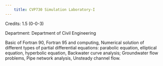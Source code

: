 ```yaml
---
    title: CVP730 Simulation Laboratory-I
---
```

Credits: 1.5 (0-0-3)

Department: Department of Civil Engineering

Basic of Fortran 90, Fortran 95 and computing, Numerical solution of different types of partial differential equations: parabolic equation, elliptical equation, hyperbolic equation, Backwater curve analysis; Groundwater flow problems, Pipe network analysis, Unsteady channel flow.
